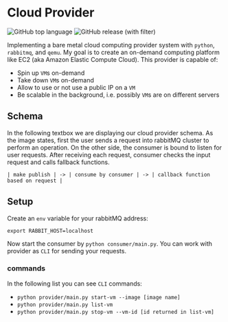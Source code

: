 # Cloud Provider

![GitHub top language](https://img.shields.io/github/languages/top/amirhnajafiz/cloud-provider)
![GitHub release (with filter)](https://img.shields.io/github/v/release/amirhnajafiz/cloud-provider)

Implementing a bare metal cloud computing provider system with ```python```, ```rabbitmq```, and ```qemu```.
My goal is to create an on-demand computing platform like EC2 (aka Amazon Elastic Compute Cloud).
This provider is capable of:

- Spin up ```VM```s on-demand
- Take down ```VM```s on-demand
- Allow to use or not use a public IP on a ```VM```
- Be scalable in the background, i.e. possibly ```VM```s are on different servers

## Schema

In the following textbox we are displaying our cloud provider schema. As the image states,
first the user sends a request into rabbitMQ cluster to perform an operation. On the other side,
the consumer is bound to listen for user requests. After receiving each request, consumer
checks the input request and calls fallback functions.

```
| make publish | -> | consume by consumer | -> | callback function based on request |
```

## Setup

Create an ```env``` variable for your rabbitMQ address:

```shell
export RABBIT_HOST=localhost
```

Now start the consumer by ```python consumer/main.py```. You can work with
provider as ```CLI``` for sending your requests.

### commands

In the following list you can see ```CLI``` commands:

- ```python provider/main.py start-vm --image [image name]```
- ```python provider/main.py list-vm```
- ```python provider/main.py stop-vm --vm-id [id returned in list-vm]```
